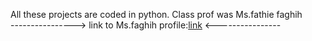 All these projects are coded in python. Class prof was Ms.fathie faghih                                                                           
----------------> link to Ms.faghih profile:[link](https://ece.ut.ac.ir/~f.faghih) <----------------
